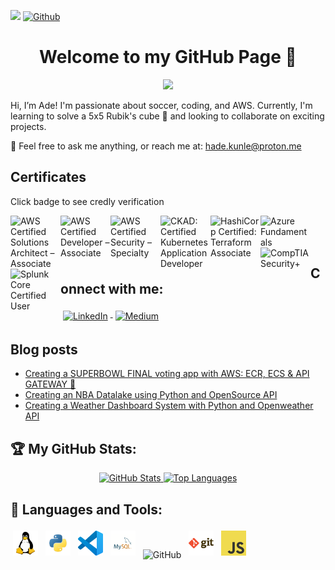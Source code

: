![](https://visitor-badge.laobi.icu/badge?page_id=hadekunle.hadekunle) [![Github](https://img.shields.io/github/followers/hadekunle?label=Followers&logo=Github)](https://github.com/hadekunle) 

<!-- # Welcome to my GitHub Page 👋 -->

<h1 align="center">Welcome to my GitHub Page 👋</h1>

<p align="center">
  <img src="https://readme-typing-svg.herokuapp.com/?lines=AWS+Certified+Solutions+Architect;AWS+Certified+Developer;Cloud+Innovation+Leader;Global+IT+Strategist;Continuous+Learner;Data+Engineer;Automation+Enthusiast&center=true&color=24FF76C6&width=800&height=50">
</p>

<!-- <p align="center">
  <img src="https://readme-typing-svg.herokuapp.com/?lines=AWS+Certified+Solutions+Architect;AWS+Certified+Developer;Security Specialist;Data+Engineer;Automation+Enthusiast&center=true&width=800&height=50">
</p> -->

Hi, I’m Ade! I'm passionate about soccer, coding, and AWS. Currently, I'm learning to solve a 5x5 Rubik's cube 🧩 and looking to collaborate on exciting projects.

💬 Feel free to ask me anything, or reach me at: [hade.kunle@proton.me](mailto:hade.kunle@proton.me)

## Certificates
Click badge to see credly verification

[<img align="left" alt="AWS Certified Solutions Architect – Associate" width="80" src="https://images.credly.com/size/680x680/images/0e284c3f-5164-4b21-8660-0d84737941bc/image.png" />](https://www.credly.com/badges/00737b2d-5d7f-4bcb-bc2e-109e38e934b1)
[<img align="left" alt="AWS Certified Developer – Associate" width="80" src="https://images.credly.com/size/680x680/images/b9feab85-1a43-4f6c-99a5-631b88d5461b/image.png" />](https://www.credly.com/badges/00cf685d-05a2-48bd-bee0-cc5ce162a32c)
[<img align="left" alt="AWS Certified Security – Specialty" width="80" src="https://images.credly.com/size/680x680/images/53acdae5-d69f-4dda-b650-d02ed7a50dd7/image.png" />](https://www.credly.com/badges/36f1a182-658c-4f23-b1b2-9766dbe3ecf9)
[<img align="left" alt="CKAD: Certified Kubernetes Application Developer" width="80" src="https://images.credly.com/size/680x680/images/cc8adc83-1dc6-4d57-8e20-22171247e052/blob" />](https://www.credly.com/badges/9cf10c71-46a4-4b72-9285-97cadd9f246b)
[<img align="left" alt="HashiCorp Certified: Terraform Associate" width="80" src="https://images.credly.com/size/680x680/images/99289602-861e-4929-8277-773e63a2fa6f/image.png" />](https://www.credly.com/badges/960dece4-fb6c-49cf-824a-599ac6826f86)
[<img align="left" alt="Azure Fundamentals" width="80" src="https://learn.microsoft.com/media/learn/certification/badges/microsoft-certified-fundamentals-badge.svg" />](https://learn.microsoft.com/en-us/users/10549364/credentials/c567a89a690c5edf)
[<img align="left" alt="CompTIA Security+" width="80" src="https://images.credly.com/size/680x680/images/74790a75-8451-400a-8536-92d792c5184a/CompTIA_Security_2Bce.png" />](https://www.credly.com/badges/0ed2536b-0b93-4fb3-99df-c5abbb46e323)
[<img align="left" alt="Splunk Core Certified User" width="80" src="https://images.credly.com/size/680x680/images/93ffdd67-fa3a-4690-9289-094e2e3d63bd/20-14376-SPLK-Certification-Badge-Youracclaim.com-101_Splunk-Core-Certified-User.png" />](https://www.credly.com/badges/335ed55f-2998-449e-bf87-acc74140755b)
<br>
<br />
<br />

## Connect with me:
<p align="left">
  <!-- LinkedIn -->
  <a href="https://www.linkedin.com/in/adekunle-shittu" target="_blank">
    <img src="https://img.icons8.com/fluent/48/000000/linkedin.png" alt="LinkedIn" height="60" style="vertical-align:top; margin:4px;">
  </a>
  <!-- Medium -->
  <a href="https://medium.com/@hade.kunle" target="_blank">
    <img src="https://img.icons8.com/?size=100&id=35858&format=png&color=000000" alt="Medium" height="60" style="vertical-align:top; margin:4px;">
  </a>
</p>

## Blog posts
<!-- BLOG-POST-LIST:START -->
- [Creating a SUPERBOWL FINAL voting app with AWS: ECR, ECS & API GATEWAY 🏈](https://medium.com/@hade.kunle/creating-a-superbowl-final-voting-app-with-aws-ecr-ecs-api-gateway-0cd4dfdcb560)
- [Creating an NBA Datalake using Python and OpenSource API](https://medium.com/@hade.kunle/creating-an-nba-datalake-using-python-and-opensource-api-558aeb6b8c8d)
- [Creating a Weather Dashboard System with Python and Openweather API](https://medium.com/@hade.kunle/creating-a-weather-dashboard-system-with-python-and-openweather-api-4549040d3807)
<!-- - [About ME](https://medium.com/@hade.kunle/about-me-ade-s-4be7a764c283) -->
<!-- - [iPhone vs Andriod](https://medium.com/@hade.kunle/iphone-vs-andriod-fa3a7505d392) -->
<!-- BLOG-POST-LIST:END -->

## :trophy: My GitHub Stats:
<p align="center">
  <a href="https://github-readme-stats.vercel.app/api?username=hadekunle&theme=tokyonight">
    <img src="https://github-readme-stats.vercel.app/api?username=hadekunle&count_private=true&show_icons=true&theme=tokyonight" alt="GitHub Stats" height="220" />
  </a> 
  <a href="https://github-readme-stats.vercel.app/api/top-langs/?username=hadekunle&hide=php&theme=tokyonight">
    <img src="https://github-readme-stats.vercel.app/api/top-langs/?username=hadekunle&hide=php&theme=tokyonight" alt="Top Languages" height="220" />
  </a>
</p>


## 🧰 Languages and Tools:
<p align="left">
  <img src="https://raw.githubusercontent.com/github/explore/80688e429a7d4ef2fca1e82350fe8e3517d3494d/topics/linux/linux.png" alt="Linux" height="40" style="margin:4px;">
  <img src="https://raw.githubusercontent.com/github/explore/80688e429a7d4ef2fca1e82350fe8e3517d3494d/topics/python/python.png" alt="Python" height="40" style="margin:4px;">
  <img src="https://raw.githubusercontent.com/github/explore/80688e429a7d4ef2fca1e82350fe8e3517d3494d/topics/visual-studio-code/visual-studio-code.png" alt="VS Code" height="40" style="margin:4px;">
  <img src="https://raw.githubusercontent.com/github/explore/80688e429a7d4ef2fca1e82350fe8e3517d3494d/topics/mysql/mysql.png" alt="MySQL" height="40" style="margin:4px;">
  <img src="https://cdn-icons-png.flaticon.com/512/5968/5968866.png" alt="GitHub" height="40" style="margin:4px;">
  <img src="https://raw.githubusercontent.com/github/explore/80688e429a7d4ef2fca1e82350fe8e3517d3494d/topics/git/git.png" alt="Git" height="40" style="margin:4px;">
  <img src="https://raw.githubusercontent.com/github/explore/80688e429a7d4ef2fca1e82350fe8e3517d3494d/topics/javascript/javascript.png" alt="JavaScript" height="40" style="margin:4px;">
</p>
